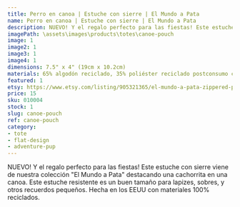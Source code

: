 ```yaml
---
title: Perro en canoa | Estuche con sierre | El Mundo a Pata
name: Perro en canoa | Estuche con sierre | El Mundo a Pata
description: NUEVO! Y el regalo perfecto para las fiestas! Este estuche con sierre viene de nuestra colección "El Mundo a Pata" destacando una cachorrita en una canoa. Este estuche resistente es un buen tamaño para lapizes, sobres, y otros recuerdos pequeños.
imagePath: \assets\images\products\totes\canoe-pouch
image: 1
image2: 1
image3: 1
image4: 1
dimensions: 7.5" x 4" (19cm x 10.2cm)
materials: 65% algodón reciclado, 35% poliéster reciclado postconsumo certificado
featured: 1
etsy: https://www.etsy.com/listing/905321365/el-mundo-a-pata-zippered-pouch-adventure
price: 15
sku: 010004
stock: 1
slug: canoe-pouch
ref: canoe-pouch
category:
- tote
- flat-design
- adventure-pup
---
```

NUEVO! Y el regalo perfecto para las fiestas! Este estuche con sierre viene de nuestra colección "El Mundo a Pata" destacando una cachorrita en una canoa. Este estuche resistente es un buen tamaño para lapizes, sobres, y otros recuerdos pequeños. Hecha en los EEUU con materiales 100% reciclados.
